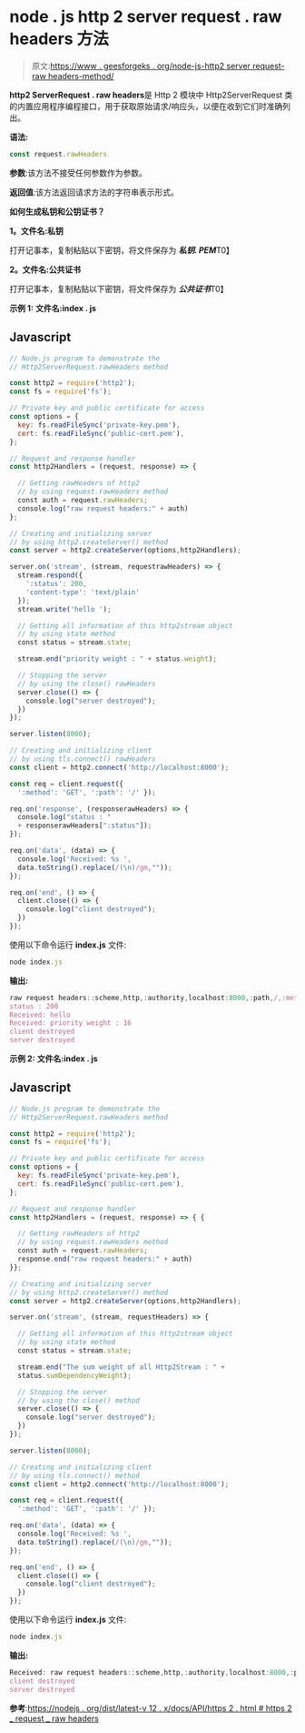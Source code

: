 # node . js http 2 server request . raw headers 方法

> 原文:[https://www . geesforgeks . org/node-js-http2 server request-raw headers-method/](https://www.geeksforgeeks.org/node-js-http2serverrequest-rawheaders-method/)

**http2 ServerRequest . raw headers**是 Http 2 模块中 Http2ServerRequest 类的内置应用程序编程接口，用于获取原始请求/响应头，以便在收到它们时准确列出。

**语法:**

```js
const request.rawHeaders

```

**参数**:该方法不接受任何参数作为参数。

**返回值**:该方法返回请求方法的字符串表示形式。

**如何生成私钥和公钥证书？**

**1。文件名:私钥**

打开记事本，复制粘贴以下密钥，将文件保存为 ***私钥. PEM***T0】

**2。文件名:公共证书**

打开记事本，复制粘贴以下密钥，将文件保存为 ***公共证书***T0】

**示例 1:** **文件名:index . js**

## Javascript

```js
// Node.js program to demonstrate the
// Http2ServerRequest.rawHeaders method

const http2 = require('http2');
const fs = require('fs');

// Private key and public certificate for access
const options = {
  key: fs.readFileSync('private-key.pem'),
  cert: fs.readFileSync('public-cert.pem'),
};

// Request and response handler
const http2Handlers = (request, response) => {

  // Getting rawHeaders of http2 
  // by using request.rawHeaders method
  const auth = request.rawHeaders;
  console.log("raw request headers:" + auth)
};

// Creating and initializing server
// by using http2.createServer() method
const server = http2.createServer(options,http2Handlers);

server.on('stream', (stream, requestrawHeaders) => {
  stream.respond({ 
    ':status': 200, 
    'content-type': 'text/plain' 
  });
  stream.write('hello ');

  // Getting all information of this http2stream object
  // by using state method
  const status = stream.state;

  stream.end("priority weight : " + status.weight);

  // Stopping the server
  // by using the close() rawHeaders
  server.close(() => {
    console.log("server destroyed");
  })
});

server.listen(8000);

// Creating and initializing client
// by using tls.connect() rawHeaders
const client = http2.connect('http://localhost:8000');

const req = client.request({ 
  ':method': 'GET', ':path': '/' });

req.on('response', (responserawHeaders) => {
  console.log("status : " 
  + responserawHeaders[":status"]);
});

req.on('data', (data) => {
  console.log('Received: %s ',
  data.toString().replace(/(\n)/gm,""));
});

req.on('end', () => {
  client.close(() => {
    console.log("client destroyed");
  })
});
```

使用以下命令运行 **index.js** 文件:

```js
node index.js
```

**输出:**

```js
raw request headers::scheme,http,:authority,localhost:8000,:path,/,:method,GET
status : 200
Received: hello
Received: priority weight : 16
client destroyed
server destroyed

```

**示例 2:** **文件名:index . js**

## Javascript

```js
// Node.js program to demonstrate the
// Http2ServerRequest.rawHeaders method

const http2 = require('http2');
const fs = require('fs');

// Private key and public certificate for access
const options = {
  key: fs.readFileSync('private-key.pem'),
  cert: fs.readFileSync('public-cert.pem'),
};

// Request and response handler
const http2Handlers = (request, response) => { {

  // Getting rawHeaders of http2 
  // by using request.rawHeaders method
  const auth = request.rawHeaders;
  response.end("raw request headers:" + auth)
}};

// Creating and initializing server
// by using http2.createServer() method
const server = http2.createServer(options,http2Handlers);

server.on('stream', (stream, requestHeaders) => {

  // Getting all information of this http2stream object
  // by using state method
  const status = stream.state;

  stream.end("The sum weight of all Http2Stream : " + 
  status.sumDependencyWeight);

  // Stopping the server
  // by using the close() method
  server.close(() => {
    console.log("server destroyed");
  })
});

server.listen(8000);

// Creating and initializing client
// by using tls.connect() method
const client = http2.connect('http://localhost:8000');

const req = client.request({ 
  ':method': 'GET', ':path': '/' });

req.on('data', (data) => {
  console.log('Received: %s ',
  data.toString().replace(/(\n)/gm,""));
});

req.on('end', () => {
  client.close(() => {
    console.log("client destroyed");
  })
});
```

使用以下命令运行 **index.js** 文件:

```js
node index.js
```

**输出:**

```js
Received: raw request headers::scheme,http,:authority,localhost:8000,:path,/,:method,GET
client destroyed
server destroyed

```

**参考**:[https://nodejs . org/dist/latest-v 12 . x/docs/API/https 2 . html # https 2 _ request _ raw headers](https://nodejs.org/dist/latest-v12.x/docs/api/http2.html#http2_request_rawheaders)